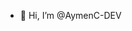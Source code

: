 - 👋 Hi, I’m @AymenC-DEV


<!---
AymenC-DEV/AymenC-DEV is a ✨ special ✨ repository because its `README.md` (this file) appears on your GitHub profile.
You can click the Preview link to take a look at your changes.
--->
